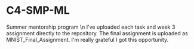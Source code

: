 # C4-SMP-ML
Summer mentorship program \n
I've uploaded each task and week 3 assignment directly to the repository. The final assignment is uploaded as MNIST_Final_Assignment.
I'm really grateful I got this opportunity.
